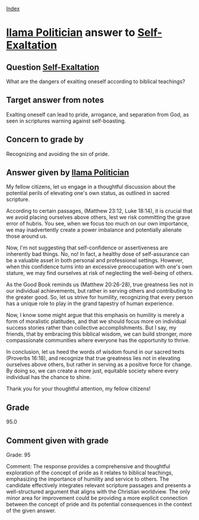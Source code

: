 
[Index](../../index.md)
# [llama Politician](../../answering_models/llama_Politician.md) answer to [Self-Exaltation](../../questions/Self-Exaltation.md)

## Question [Self-Exaltation](../../questions/Self-Exaltation.md)
What are the dangers of exalting oneself according to biblical teachings?

## Target answer from notes
Exalting oneself can lead to pride, arrogance, and separation from God, as seen in scriptures warning against self-boasting.

## Concern to grade by
Recognizing and avoiding the sin of pride.

## Answer given by [llama Politician](../../answering_models/llama_Politician.md)
My fellow citizens, let us engage in a thoughtful discussion about the potential perils of elevating one's own status, as outlined in sacred scripture.

According to certain passages, (Matthew 23:12, Luke 18:14), it is crucial that we avoid placing ourselves above others, lest we risk committing the grave error of hubris. You see, when we focus too much on our own importance, we may inadvertently create a power imbalance and potentially alienate those around us.

Now, I'm not suggesting that self-confidence or assertiveness are inherently bad things. No, no! In fact, a healthy dose of self-assurance can be a valuable asset in both personal and professional settings. However, when this confidence turns into an excessive preoccupation with one's own stature, we may find ourselves at risk of neglecting the well-being of others.

As the Good Book reminds us (Matthew 20:26-28), true greatness lies not in our individual achievements, but rather in serving others and contributing to the greater good. So, let us strive for humility, recognizing that every person has a unique role to play in the grand tapestry of human experience.

Now, I know some might argue that this emphasis on humility is merely a form of moralistic platitudes, and that we should focus more on individual success stories rather than collective accomplishments. But I say, my friends, that by embracing this biblical wisdom, we can build stronger, more compassionate communities where everyone has the opportunity to thrive.

In conclusion, let us heed the words of wisdom found in our sacred texts (Proverbs 16:18), and recognize that true greatness lies not in elevating ourselves above others, but rather in serving as a positive force for change. By doing so, we can create a more just, equitable society where every individual has the chance to shine.

Thank you for your thoughtful attention, my fellow citizens!

## Grade
95.0

## Comment given with grade
Grade: 95

Comment: The response provides a comprehensive and thoughtful exploration of the concept of pride as it relates to biblical teachings, emphasizing the importance of humility and service to others. The candidate effectively integrates relevant scripture passages and presents a well-structured argument that aligns with the Christian worldview. The only minor area for improvement could be providing a more explicit connection between the concept of pride and its potential consequences in the context of the given answer.
